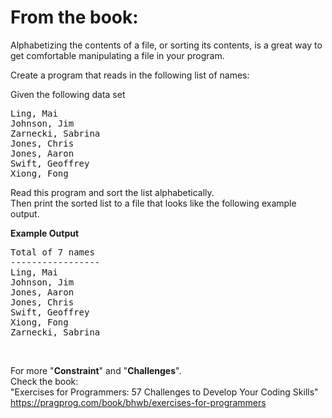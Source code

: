 # From the book:  
Alphabetizing the contents of a file, or sorting its contents, is a great way to get comfortable manipulating a file in your program.

Create a program that reads in the following list of names:

Given the following data set  

<pre>
Ling, MaiJohnson, JimZarnecki, SabrinaJones, ChrisJones, AaronSwift, GeoffreyXiong, Fong
</pre>

Read this program and sort the list alphabetically.  
Then print the sorted list to a file that looks like the following example output.

**Example Output**  

<pre>
Total of 7 names-----------------Ling, MaiJohnson, JimJones, AaronJones, ChrisSwift, GeoffreyXiong, FongZarnecki, Sabrina
</pre>

<br />  
    
For more "**Constraint**" and "**Challenges**".  
Check the book:  
"Exercises for Programmers: 57 Challenges to Develop Your Coding Skills"  
https://pragprog.com/book/bhwb/exercises-for-programmers
